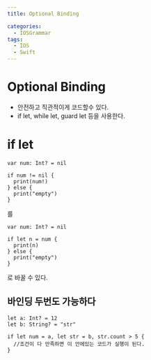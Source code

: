 ```yaml
---
title: Optional Binding

categories:
  - IOSGrammar
tags:
  - IOS
  - Swift
---
```


# Optional Binding
- 안전하고 직관적이게 코드할수 있다.
- if let, while let, guard let 등을 사용한다.

# if let

~~~
var num: Int? = nil

if num != nil {
  print(num!)
} else {
  print("empty")
}
~~~
를
~~~
var num: Int? = nil

if let n = num {
  print(n)
} else {
  print("empty")
}
~~~ 
로 바꿀 수 있다.

## 바인딩 두번도 가능하다

~~~
let a: Int? = 12
let b: String? = "str"

if let num = a, let str = b, str.count > 5 {
  //조건이 다 만족하면 이 안에있는 코드가 실행이 된다.
}
~~~